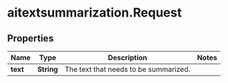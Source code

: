 # aitextsummarization.Request

## Properties

Name | Type | Description | Notes
------------ | ------------- | ------------- | -------------
**text** | **String** | The text that needs to be summarized. | 


